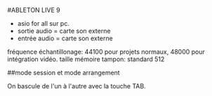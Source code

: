 #ABLETON LIVE 9

- asio for all sur pc.
- sortie audio = carte son externe
- entrée audio = carte son externe

fréquence échantillonage: 44100 pour projets normaux, 48000 pour intégration vidéo.
taille mémoire tampon: standard 512

##mode session et mode arrangement

On bascule de l'un à l'autre avec la touche TAB.